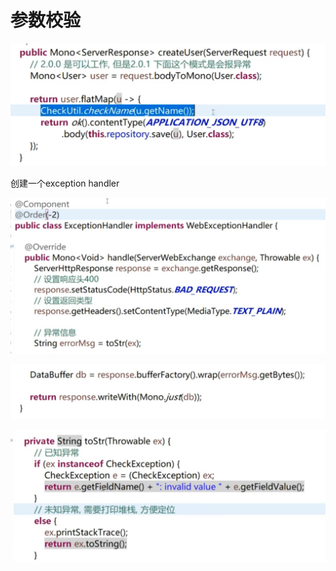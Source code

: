 # 参数校验

![](../.gitbook/assets/image%20%28390%29.png)

创建一个exception handler

![](../.gitbook/assets/image%20%28374%29.png)

![](../.gitbook/assets/image%20%28415%29.png)

![](../.gitbook/assets/image%20%28424%29.png)



